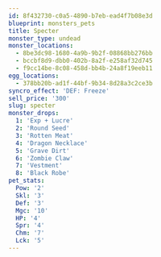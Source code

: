 ```yaml
---
id: 8f432730-c0a5-4890-b7eb-ead4f7b08e3d
blueprint: monsters_pets
title: Specter
monster_type: undead
monster_locations:
  - 8be3dc98-1680-4a9b-9b2f-08868bb276bb
  - bccbf8d9-dbb0-402b-8a2f-e258af32d745
  - f9cc14be-8c08-458d-bb4b-24a8f19eeb11
egg_locations:
  - 378bb20b-ad1f-44bf-9b34-8d28a3c2ce3b
syncro_effect: 'DEF: Freeze'
sell_price: '300'
slug: specter
monster_drops:
  1: 'Exp + Lucre'
  2: 'Round Seed'
  3: 'Rotten Meat'
  4: 'Dragon Necklace'
  5: 'Grave Dirt'
  6: 'Zombie Claw'
  7: 'Vestment'
  8: 'Black Robe'
pet_stats:
  Pow: '2'
  Skl: '3'
  Def: '3'
  Mgc: '10'
  HP: '4'
  Spr: '4'
  Chm: '7'
  Lck: '5'
---
```

